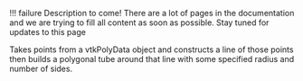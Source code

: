 !!! failure
    Description to come! There are a lot of pages in the documentation and we are trying to fill all content as soon as possible. Stay tuned for updates to this page

<!--- TODO --->

Takes points from a vtkPolyData object and constructs a line of those points then builds a polygonal tube around that line with some specified radius and number of sides.
